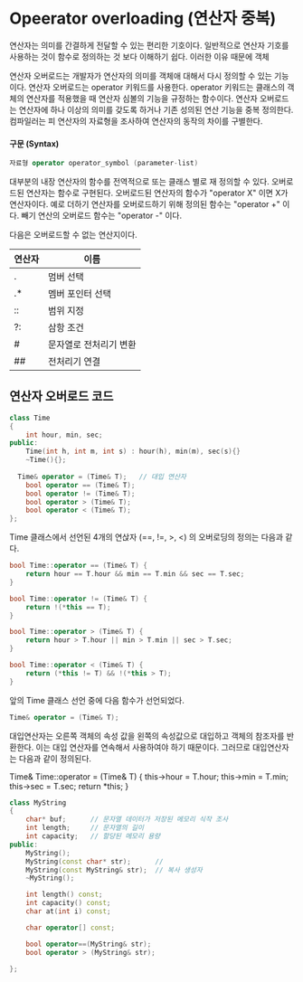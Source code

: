 # Opeerator overloading (연산자 중복)

연산자는 의미를 간결하게 전달할 수 있는 편리한 기호이다. 일반적으로 연산자 기호를 사용하는 것이 함수로 정의하는 것 보다 이해하기 쉽다. 
이러한 이유 때문에 객체 

연산자 오버로드는 개발자가 연산자의 의미를 객체애 대해서 다시 정의할 수 있는 기능이다. 연산자 오버로드는 operator 키워드를 사용한다. operator 키워드는 클래스의 객체의 연산자를 적용했을 때 연산자 심볼의 기능을 규정하는 함수이다.
연산자 오버로드는 연산자에 하나 이상의 의미를 갖도록 하거나 기존 성의된 연산 기능을 중복 정의한다. 컴파일러는 피 연산자의 자료형을 조사하여
연산자의 동작의 차이를 구별한다.

#### 구문 (Syntax)
```C++
자료형 operator operator_symbol (parameter-list)
```
대부분의 내장 연산자의 함수를 전역적으로 또는 클래스 별로 재 정의할 수 있다. 오버로드된 연산자는 함수로 구현된다. 오버로드된 연산자의
함수가 "operator X" 이면 X가 연산자이다. 예로 더하기 연산자를 오버로드하기 위해 정의된 함수는 "operator +" 이다. 빼기 연산의
오버로드 함수는 "operator -" 이다. 

다음은 오버로드할 수  없는 연산지이다.

| 연산자 | 이름 |
|---|---|
| . | 멈버 선택|
| .* | 멤버 포인터 선택|
| :: | 범위 지정 |
| ?: | 삼항 조건 |
| # | 문자열로 전처리기 변환 |
| ## | 전처리기 연결 |

## 연산자 오버로드 코드 
```C++
class Time
{
	int hour, min, sec;
public:
	Time(int h, int m, int s) : hour(h), min(m), sec(s){}
	~Time(){};
  
  Time& operator = (Time& T);   // 대입 연산자 
	bool operator == (Time& T);
	bool operator != (Time& T);
	bool operator > (Time& T);
	bool operator < (Time& T);
};

```
Time 클래스에서 선언된 4개의 연삱자 (==, !=, >, <) 의 오버로딩의 정의는 다음과 같다. 
```C++
bool Time::operator == (Time& T) {
	return hour == T.hour && min == T.min && sec == T.sec;
}

bool Time::operator != (Time& T) {
	return !(*this == T);
}

bool Time::operator > (Time& T) {
	return hour > T.hour || min > T.min || sec > T.sec; 
}

bool Time::operator < (Time& T) {
	return (*this != T) && !(*this > T);
}
```
앞의 Time 클래스 선언 중에 다음 함수가 선언되었다. 
```C++
Time& operator = (Time& T); 
``` 
대입연산자는 오른쪽 객체의 속성 값을 왼쪽의 속성값으로 대입하고 객체의 참조자를 반환한다. 이는 대입 연산자를 
연속해서 사용하여야 하기 때문이다. 그러므로 대입연산자는 다음과 같이 정의된다.

Time& Time::operator = (Time& T) {
  this->hour = T.hour;
  this->min = T.min;
  this->sec = T.sec;
  return *this;
}

```C++
class MyString
{
	char* buf;		// 문자열 데이터가 저장된 메모리 식작 조사 		
	int length;		// 문자열의 길이 
	int capacity;  	// 할당된 메모리 용량
public:
	MyString();
	MyString(const char* str);		// 
	MyString(const MyString& str);  // 복사 생성자
	~MyString();

	int length() const;
	int capacity() const;
	char at(int i) const;

	char operator[] const;

	bool operator==(MyString& str);
	bool operator > (MyString& str);
	
};
```


